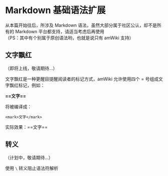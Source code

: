 # Markdown 基础语法扩展

从本篇开始往后，所涉及 Markdown 语法，虽然大部分属于社区公认，却不是所有的 Markdown 平台都支持，请适当考虑后再使用  
（PS：其中有个别属于原创语法哟，也就是说只有 amWiki 支持）

## 文字飘红

（即将上线，敬请期待...）

文字飘红是一种更醒目提醒阅读者的标记方式，amWiki 允许使用四个 = 号组成文字飘红标记，例如：

**&#61;&#61;文字&#61;&#61;**

将被编译成：

    <mark>文字</mark>

实际效果：==文字==

## 转义

（计划中，敬请期待...）

使用 `\` 转义阻止语法符解析
